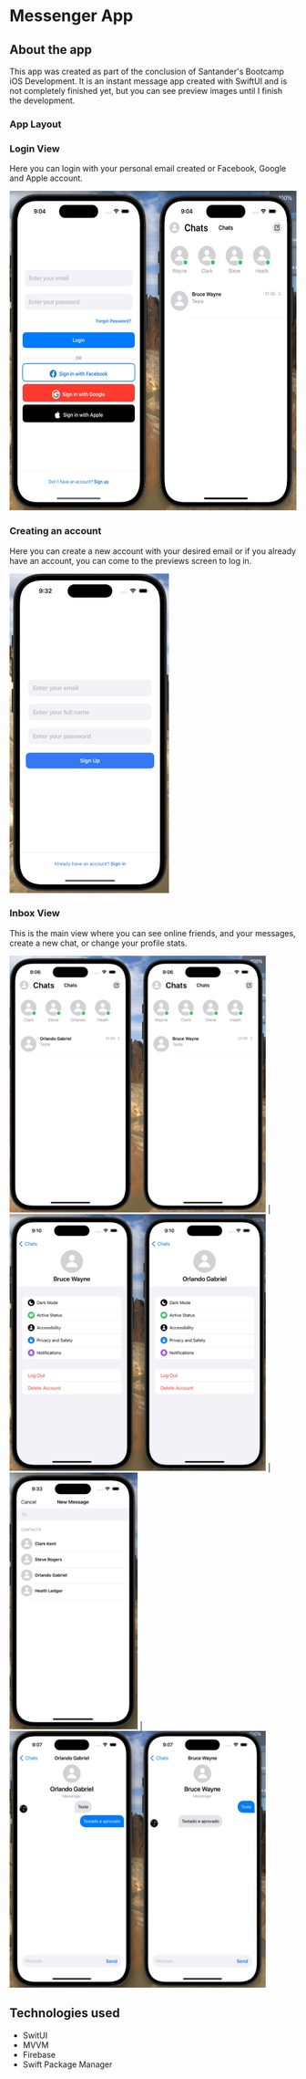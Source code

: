 # Messenger App

## About the app

This app was created as part of the conclusion of Santander's Bootcamp iOS Development. 
It is an instant message app created with SwiftUI and is not completely finished yet, but you can see preview images until I finish the development.

### App Layout

### Login View
Here you can login with your personal email created or Facebook, Google and Apple account.

<img src="https://github.com/og1421/MessengerApp/blob/main/Imagens/LoginView.jpeg"
height="560" width="560">


### Creating an account
Here you can create a new account with your desired email or if you already have an account, you can come to the previews screen to log in.

<img src="https://github.com/og1421/MessengerApp/blob/main/Imagens/CreatingAccount.png"
height="560" width="280">

### Inbox View
This is the main view where you can see online friends, and your messages, create a new chat, or change your profile stats.

<img src="https://github.com/og1421/MessengerApp/blob/main/Imagens/InboxView.jpeg"
height="450" width="450"> | <img src="https://github.com/og1421/MessengerApp/blob/main/Imagens/ProfileView.jpeg"
height="450" width="450"> | <img src="https://github.com/og1421/MessengerApp/blob/main/Imagens/NewMessage.png"
height="450" width="225"> | <img src=https://github.com/og1421/MessengerApp/blob/main/Imagens/ChatView.jpeg
height="450" width="450">


## Technologies used
- SwitUI 
- MVVM
- Firebase
- Swift Package Manager
